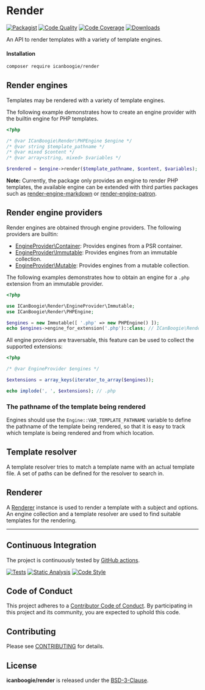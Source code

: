 # Render

[![Packagist](https://img.shields.io/packagist/v/icanboogie/render.svg)](https://packagist.org/packages/icanboogie/render)
[![Code Quality](https://img.shields.io/scrutinizer/g/ICanBoogie/Render.svg)](https://scrutinizer-ci.com/g/ICanBoogie/Render)
[![Code Coverage](https://img.shields.io/coveralls/ICanBoogie/Render.svg)](https://coveralls.io/r/ICanBoogie/Render)
[![Downloads](https://img.shields.io/packagist/dt/icanboogie/render.svg)](https://packagist.org/packages/icanboogie/render)

An API to render templates with a variety of template engines.



#### Installation

```bash
composer require icanboogie/render
```



## Render engines

Templates may be rendered with a variety of template engines.

The following example demonstrates how to create an engine provider with the builtin engine for
PHP templates.

```php
<?php

/* @var ICanBoogie\Render\PHPEngine $engine */
/* @var string $template_pathname */
/* @var mixed $content */
/* @var array<string, mixed> $variables */

$rendered = $engine->render($template_pathname, $content, $variables);
```

**Note:** Currently, the package only provides an engine to render PHP templates, the available
engine can be extended with third parties packages such as [render-engine-markdown][] or
[render-engine-patron][].



## Render engine providers

Render engines are obtained through engine providers. The following providers are builtin:

- [EngineProvider\Container][]: Provides engines from a PSR container.
- [EngineProvider\Immutable][]: Provides engines from an immutable collection.
- [EngineProvider\Mutable][]: Provides engines from a mutable collection.

The following examples demonstrates how to obtain an engine for a `.php` extension from an immutable
provider.

```php
<?php

use ICanBoogie\Render\EngineProvider\Immutable;
use ICanBoogie\Render\PHPEngine;

$engines = new Immutable([ '.php' => new PHPEngine() ]);
echo $engines->engine_for_extension('.php')::class; // ICanBoogie\Render\PHPEngine
```

All engine providers are traversable, this feature can be used to collect the supported extensions:

```php
<?php

/* @var EngineProvider $engines */

$extensions = array_keys(iterator_to_array($engines));

echo implode(', ', $extensions); // .php
```



### The pathname of the template being rendered

Engines should use the `Engine::VAR_TEMPLATE_PATHNAME` variable to define the pathname of the
template being rendered, so that it is easy to track which template is being rendered and from
which location.





## Template resolver

A template resolver tries to match a template name with an actual template file. A set of paths
can be defined for the resolver to search in.





## Renderer

A [Renderer][] instance is used to render a template with a subject and options. An engine
collection and a template resolver are used to find suitable templates for the rendering.



----------



## Continuous Integration

The project is continuously tested by [GitHub actions](https://github.com/ICanBoogie/Inflector/actions).

[![Tests](https://github.com/ICanBoogie/Render/workflows/test/badge.svg?branch=master)](https://github.com/ICanBoogie/Render/actions?query=workflow%3Atest)
[![Static Analysis](https://github.com/ICanBoogie/Render/workflows/static-analysis/badge.svg?branch=master)](https://github.com/ICanBoogie/Render/actions?query=workflow%3Astatic-analysis)
[![Code Style](https://github.com/ICanBoogie/Render/workflows/code-style/badge.svg?branch=master)](https://github.com/ICanBoogie/Render/actions?query=workflow%3Acode-style)



## Code of Conduct

This project adheres to a [Contributor Code of Conduct](CODE_OF_CONDUCT.md). By participating in
this project and its community, you are expected to uphold this code.



## Contributing

Please see [CONTRIBUTING](CONTRIBUTING.md) for details.



## License

**icanboogie/render** is released under the [BSD-3-Clause](LICENSE).





[EngineCollection\AlterEvent]: lib/EngineCollection/AlterEvent.php
[TemplateResolver\AlterEvent]: lib/TemplateResolver/AlterEvent.php
[Renderer]:                    lib/Renderer/AlterEvent.php
[Renderer\AlterEvent]:         lib/Renderer/AlterEvent.php
[TemplateResolver]:            lib/TemplateResolver.php
[TemplateResolverTrait]:       lib/TemplateResolverTrait.php

[ApplicationTemplateResolver]: https://icanboogie.org/api/bind-render/5.0/class-ICanBoogie.Binding.Render.ApplicationTemplateResolver.html
[ModuleTemplateResolver]:      https://icanboogie.org/api/module/4.0/class-ICanBoogie.Module.ModuleTemplateResolver.html
[documentation]:               https://icanboogie.org/api/render/0.8/
[ICanBoogie]:                  https://github.com/ICanBoogie\ICanBoogie
[render-engine-patron]:        https://github.com/Icybee/PatronViewSupport
[render-engine-markdown]:      https://github.com/ICanBoogie/render-engine-markdown

[EngineProvider\Container]:    lib/EngineProvider/Container.php
[EngineProvider\Immutable]:    lib/EngineProvider/Immutable.php
[EngineProvider\Mutable]:      lib/EngineProvider/Mutable.php
